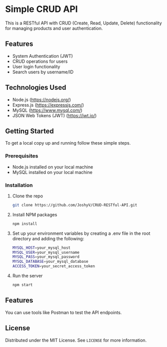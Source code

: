 # Simple CRUD API

This is a RESTful API with CRUD (Create, Read, Update, Delete) functionality for managing products and user authentication.

## Features

- System Authentication (JWT)
- CRUD operations for users
- User login functionality
- Search users by username/ID

## Technologies Used

- Node.js (https://nodejs.org/)
- Express.js (https://expressjs.com/)
- MySQL (https://www.mysql.com/)
- JSON Web Tokens (JWT) (https://jwt.io/)

## Getting Started

To get a local copy up and running follow these simple steps.

### Prerequisites

- Node.js installed on your local machine
- MySQL installed on your local machine

### Installation

1. Clone the repo
   ```sh
   git clone https://github.com/JoshyV/CRUD-RESTful-API.git
2. Install NPM packages
   ```sh
   npm install
3. Set up your environment variables by creating a .env file in the root directory and adding the following:
   ```sh
   MYSQL_HOST=your_mysql_host
   MYSQL_USER=your_mysql_username
   MYSQL_PASS=your_mysql_password
   MYSQL_DATABASE=your_mysql_database
   ACCESS_TOKEN=your_secret_access_token
4. Run the server
   ```sh
   npm start

## Features
You can use tools like Postman to test the API endpoints.

## License

Distributed under the MIT License. See `LICENSE` for more information.
